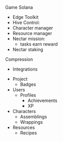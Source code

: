 Game
Solana

- Edge Toolkit
- Hive Control:
- Character manager
- Resource manager
- Nectar mission:
  - tasks earn reward
- Nectar staking

Compression


- Integrations
+ Project
  + Badges
+ Users
  + Profiles
    + Achievements
    + XP
+ Characters
  + Assemblings
  + Wrappings
+ Resources
  + Recipes  
